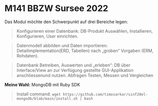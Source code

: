 # M141 BBZW Sursee 2022

Das Modul möchte den Schwerpunkt auf drei Bereiche legen:

> Konfigurieren einer Datenbank: DB-Produkt Auswählen, Installieren, Konfigurieren, User einrichten.

> Datenmodell abbilden und Daten importieren: Detailimplementation(ERD, Tabellen) nach „groben“ Vorgaben (ERM, Rohdaten).

> Datenbank Betreiben, Auswerten und „erleben“: DB über Interface/View an zur Verfügung gestellte GUI-Applikation anschliessenund nutzen. Abfragen Testen, Messen und Vergleichen

**Meine Wahl:** MongoDB mit Ruby SDK

> Install command: ```wget https://github.com/timosarkar/sinf20el-mongodb/blob/main/install.sh | bash```
